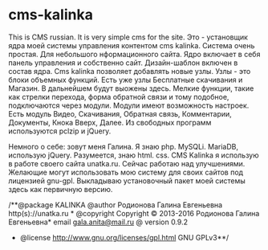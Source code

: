 # cms-kalinka
  This is CMS russian. It is very simple cms for the site. 
  Это - установщик ядра моей системы управления контентом cms kalinka. Система очень простая. Для небольшого нформационного сайта. Ядро включает в себя панель управления и собственно сайт. Дизайн-шаблон включен в состав ядра. Cms kalinka позволяет добавлять новые узлы. Узлы - это блоки объемных функций. Есть уже узлы Бесплатные скачивания и Магазин. В дальнейшем будут выожены здесь. Мелкие функции, такие как стрелки перехода, форма обратной связи и тому подобное, подключаются через модули. Модули имеют возможность настроек. Есть модуль Видео, Скачивания, Обратная связь, Комментарии, Документы, Кнока Вверх, Далее. Из свободных программ используются pclzip и jQuery.

  Немного о себе: зовут меня Галина. Я знаю php. MySQLi. MariaDB, использую jQuery. Разумеется, знаю html. css. CMS Kalinka я использую в работе своего сайта unatka.ru. Сейчас работаю над улучшениями. Желающие могут использовать мою систему для своих сайтов под лицензией gnu-gpl. Выкладываю установочный пакет моей системы здесь как первичную версию.


/**@package KALINKA @author Родионова Галина Евгеньевна http(s)://unatka.ru * @copyright Copyright © 2013-2016 Родионова Галина Евгеньевна* email gala.anita@mail.ru @ version 0.9.2
* @license   http://www.gnu.org/licenses/gpl.html GNU GPLv3**/
